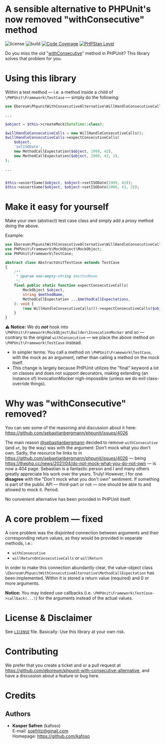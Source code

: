 A sensible alternative to PHPUnit's now removed "withConsecutive" method
===============================

![license](https://img.shields.io/github/license/eboreum/phpunit-with-consecutive-alternative?label=license)
![build](https://github.com/eboreum/phpunit-with-consecutive-alternative/actions/workflows/build.yml/badge.svg?branch=main)
[![Code Coverage](https://img.shields.io/endpoint?url=https://gist.githubusercontent.com/kafoso/65fafc1ce636292d66a42dce4b4b751a/raw/test-coverage__main.json)](https://github.com/eboreum/phpunit-with-consecutive-alternative/actions)
[![PHPStan Level](https://img.shields.io/endpoint?url=https://gist.githubusercontent.com/kafoso/65fafc1ce636292d66a42dce4b4b751a/raw/phpstan-level__main.json)](https://github.com/eboreum/phpunit-with-consecutive-alternative/actions)

Do you miss the old "[withConsecutive](https://docs.phpunit.de/en/8.5/test-doubles.html?highlight=withconsecutive#test-doubles-mock-objects-examples-with-consecutive-php)" method in PHPUnit? This library solves that problem for you.

# Using this library

Within a test method — i.e. a method inside a child of `\PHPUnit\Framework\TestCase` — simply do the following:

```php
use Eboreum\PhpunitWithConsecutiveAlternative\WillHandleConsecutiveCalls;

...

$object = $this->createMock(DateTime::class);

$willHandleConsecutiveCalls = new WillHandleConsecutiveCalls();
$willHandleConsecutiveCalls->expectConsecutiveCalls(
    $object,
    'setISODate',
    new MethodCallExpectation($object, 1999, 42),
    new MethodCallExpectation($object, 2000, 43, 2),
);

...


$this->assertSame($object, $object->setISODate(1999, 42));
$this->assertSame($object, $object->setISODate(2000, 43, 2));
```

# Make it easy for yourself

Make your own (abstract) test case class and simply add a proxy method doing the above.

Example:

```php
use Eboreum\PhpunitWithConsecutiveAlternative\WillHandleConsecutiveCalls;
use PHPUnit\Framework\MockObject\MockObject;
use PHPUnit\Framework\TestCase;

abstract class AbstractUnitTestCase extends TestCase
{
    /**
     * @param non-empty-string $methodName
     */
    final public static function expectConsecutiveCalls(
        MockObject $object,
        string $methodName,
        MethodCallExpectation ...$methodCallExpectations,
    ): void {
        (new WillHandleConsecutiveCalls())->expectConsecutiveCalls($object, $methodName, ...$methodCallExpectations);
    }
}
```

⚠️ **Notice:** We do _**not**_ hook into `\PHPUnit\Framework\MockObject\Builder\InvocationMocker` and so — contrary to the original `withConsecutive` — we place the above method on `\PHPUnit\Framework\TestCase` instead.

 - In simpler terms: You call a method on `\PHPUnit\Framework\TestCase`, with the mock as an argument, rather than calling a method on the mock itself.
 - This change is largely because PHPUnit utilizes the "final" keyword a lot on classes and does not support decorators, making extending (an instance of) InvocationMocker nigh-impossible (unless we do evil class-override things).

# Why was "withConsecutive" removed?

You can see some of the reasoning and discussion about it here: https://github.com/sebastianbergmann/phpunit/issues/4026

The main reason [@sebastianbergmann](https://github.com/sebastianbergmann) decided to remove `withConsecutive` (and `at`, by the way) was with the argument: Don't mock what you don't own. Sadly, the resource he links to in https://github.com/sebastianbergmann/phpunit/issues/4026 — being https://thephp.cc/news/2021/04/do-not-mock-what-you-do-not-own — is now a 404 page. Sebastian is a fantastic person and I and many others greatly appreciate his work over the years. Truly! However, I for one **disagree** with the "Don't mock what you don't own" sentiment. If something is part of the public API — third-part or not — one should be able to and allowed to mock it. Period.

No convenient alternative has been provided in PHPUnit itself.

# A core problem — fixed

A core problem was the disjointed connection between arguments and their corresponding return values, as they would be provided in separate methods, i.e.:

 - `withConsecutive`
 - `willReturnOnConsecutiveCalls` or `willReturn`

In order to make this connection abundantly clear, the value-object class `\Eboreum\PhpunitWithConsecutiveAlternative\MethodCallExpectation` has been implemented. Within it is stored a return value (required) and 0 or more arguments.

**Notice:** You may indeed use callbacks (i.e. `\PHPUnit\Framework\TestCase->callback(...)`) for the arguments instead of the actual values.

# License & Disclaimer

See [`LICENSE`](LICENSE) file. Basically: Use this library at your own risk.

# Contributing

We prefer that you create a ticket and or a pull request at https://github.com/eboreum/phpunit-with-consecutive-alternative, and have a discussion about a feature or bug here.

# Credits

## Authors

- **Kasper Søfren** (kafoso)<br>E-mail: <a href="mailto:soefritz@gmail.com">soefritz@gmail.com</a><br>Homepage: <a href="https://github.com/kafoso">https://github.com/kafoso</a>

